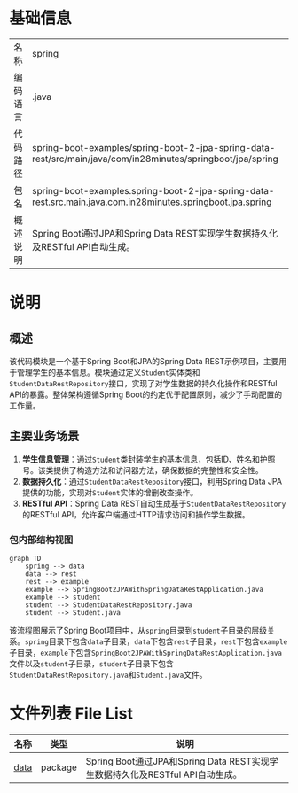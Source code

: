# 基础信息

|      |      |
|------|------|
| 名称 | spring |
| 编码语言 | .java |
| 代码路径 | spring-boot-examples/spring-boot-2-jpa-spring-data-rest/src/main/java/com/in28minutes/springboot/jpa/spring |
| 包名 | spring-boot-examples.spring-boot-2-jpa-spring-data-rest.src.main.java.com.in28minutes.springboot.jpa.spring |
| 概述说明 | Spring Boot通过JPA和Spring Data REST实现学生数据持久化及RESTful API自动生成。 |

# 说明

## 概述
该代码模块是一个基于Spring Boot和JPA的Spring Data REST示例项目，主要用于管理学生的基本信息。模块通过定义`Student`实体类和`StudentDataRestRepository`接口，实现了对学生数据的持久化操作和RESTful API的暴露。整体架构遵循Spring Boot的约定优于配置原则，减少了手动配置的工作量。

## 主要业务场景
1. **学生信息管理**：通过`Student`类封装学生的基本信息，包括ID、姓名和护照号。该类提供了构造方法和访问器方法，确保数据的完整性和安全性。
2. **数据持久化**：通过`StudentDataRestRepository`接口，利用Spring Data JPA提供的功能，实现对`Student`实体的增删改查操作。
3. **RESTful API**：Spring Data REST自动生成基于`StudentDataRestRepository`的RESTful API，允许客户端通过HTTP请求访问和操作学生数据。


### 包内部结构视图

```mermaid
graph TD
    spring --> data
    data --> rest
    rest --> example
    example --> SpringBoot2JPAWithSpringDataRestApplication.java
    example --> student
    student --> StudentDataRestRepository.java
    student --> Student.java
```

该流程图展示了Spring Boot项目中，从`spring`目录到`student`子目录的层级关系。`spring`目录下包含`data`子目录，`data`下包含`rest`子目录，`rest`下包含`example`子目录，`example`下包含`SpringBoot2JPAWithSpringDataRestApplication.java`文件以及`student`子目录，`student`子目录下包含`StudentDataRestRepository.java`和`Student.java`文件。

# 文件列表 File List

| 名称   | 类型  | 说明 |
|-------|------|-------------|
| [data](data/_module.md) | package | Spring Boot通过JPA和Spring Data REST实现学生数据持久化及RESTful API自动生成。 |


